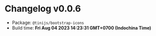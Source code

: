 # Changelog v0.0.6

- Package: `@tinijs/bootstrap-icons`
- Build time: **Fri Aug 04 2023 14:23:31 GMT+0700 (Indochina Time)**

